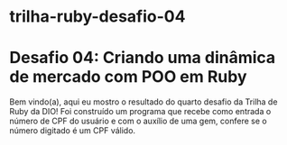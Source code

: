 # trilha-ruby-desafio-04

# Desafio 04: Criando uma dinâmica de mercado com POO em Ruby

Bem vindo(a), aqui eu mostro o resultado do quarto desafio da Trilha de Ruby da DIO!
Foi construído um programa que recebe como entrada o número de CPF do usuário e com o auxílio de uma
gem, confere se o número digitado é um CPF válido.
